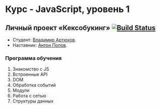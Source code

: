 # Курс - JavaScript, уровень 1

## Личный проект «Кексобукинг» [![Build Status](https://travis-ci.com/artman-training-projects/htmlacademy-keksobooking-19.svg?branch=master)](https://travis-ci.com/artman-training-projects/htmlacademy-keksobooking-19)
* Студент: [Владимир Артюхов](https://up.htmlacademy.ru/javascript/19/user/1095935).
* Наставник: [Антон Попов](https://htmlacademy.ru/profile/joker).

### Программа обучения
1. Знакомство с JS
2. Встроенные API
3. DOM
4. Обработка событий
5. Модули
6. Работа с сетью
7. Структуры данных

